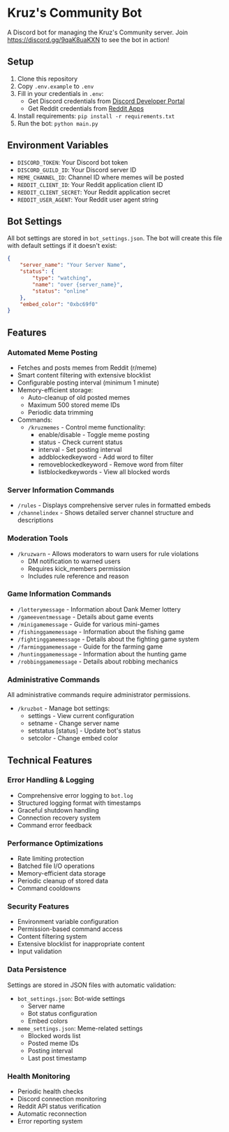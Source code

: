 # Kruz's Community Bot

A Discord bot for managing the Kruz's Community server.
Join https://discord.gg/9qaK8uaKXN to see the bot in action!

## Setup

1. Clone this repository
2. Copy `.env.example` to `.env`
3. Fill in your credentials in `.env`:
   - Get Discord credentials from [Discord Developer Portal](https://discord.com/developers/applications)
   - Get Reddit credentials from [Reddit Apps](https://www.reddit.com/prefs/apps)
4. Install requirements: `pip install -r requirements.txt`
5. Run the bot: `python main.py`

## Environment Variables

- `DISCORD_TOKEN`: Your Discord bot token
- `DISCORD_GUILD_ID`: Your Discord server ID
- `MEME_CHANNEL_ID`: Channel ID where memes will be posted
- `REDDIT_CLIENT_ID`: Your Reddit application client ID
- `REDDIT_CLIENT_SECRET`: Your Reddit application secret
- `REDDIT_USER_AGENT`: Your Reddit user agent string

## Bot Settings

All bot settings are stored in `bot_settings.json`. The bot will create this file with default settings if it doesn't exist:

```json
{
    "server_name": "Your Server Name",
    "status": {
        "type": "watching",
        "name": "over {server_name}",
        "status": "online"
    },
    "embed_color": "0xbc69f0"
}
```

## Features

### Automated Meme Posting
- Fetches and posts memes from Reddit (r/meme)
- Smart content filtering with extensive blocklist
- Configurable posting interval (minimum 1 minute)
- Memory-efficient storage:
  - Auto-cleanup of old posted memes
  - Maximum 500 stored meme IDs
  - Periodic data trimming
- Commands:
  - `/kruzmemes` - Control meme functionality:
    - enable/disable - Toggle meme posting
    - status - Check current status
    - interval <minutes> - Set posting interval
    - addblockedkeyword <word> - Add word to filter
    - removeblockedkeyword <word> - Remove word from filter
    - listblockedkeywords - View all blocked words

### Server Information Commands
- `/rules` - Displays comprehensive server rules in formatted embeds
- `/channelindex` - Shows detailed server channel structure and descriptions

### Moderation Tools
- `/kruzwarn` - Allows moderators to warn users for rule violations
  - DM notification to warned users
  - Requires kick_members permission
  - Includes rule reference and reason

### Game Information Commands
- `/lotterymessage` - Information about Dank Memer lottery
- `/gameeventmessage` - Details about game events
- `/minigamemessage` - Guide for various mini-games
- `/fishinggamemessage` - Information about the fishing game
- `/fightinggamemessage` - Details about the fighting game system
- `/farminggamemessage` - Guide for the farming game
- `/huntinggamemessage` - Information about the hunting game
- `/robbinggamemessage` - Details about robbing mechanics

### Administrative Commands
All administrative commands require administrator permissions.

- `/kruzbot` - Manage bot settings:
  - settings - View current configuration
  - setname <name> - Change server name
  - setstatus <type> <text> [status] - Update bot's status
  - setcolor <hex> - Change embed color

## Technical Features

### Error Handling & Logging
- Comprehensive error logging to `bot.log`
- Structured logging format with timestamps
- Graceful shutdown handling
- Connection recovery system
- Command error feedback

### Performance Optimizations
- Rate limiting protection
- Batched file I/O operations
- Memory-efficient data storage
- Periodic cleanup of stored data
- Command cooldowns

### Security Features
- Environment variable configuration
- Permission-based command access
- Content filtering system
- Extensive blocklist for inappropriate content
- Input validation

### Data Persistence
Settings are stored in JSON files with automatic validation:
- `bot_settings.json`: Bot-wide settings
  - Server name
  - Bot status configuration
  - Embed colors
- `meme_settings.json`: Meme-related settings
  - Blocked words list
  - Posted meme IDs
  - Posting interval
  - Last post timestamp

### Health Monitoring
- Periodic health checks
- Discord connection monitoring
- Reddit API status verification
- Automatic reconnection
- Error reporting system 